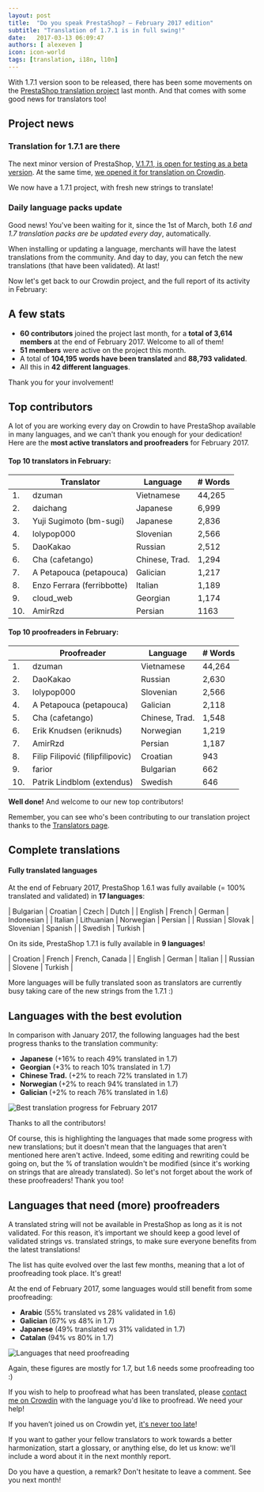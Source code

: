 ```yaml
---
layout: post
title:  "Do you speak PrestaShop? – February 2017 edition"
subtitle: "Translation of 1.7.1 is in full swing!"
date:   2017-03-13 06:09:47
authors: [ alexeven ]
icon: icon-world
tags: [translation, i18n, l10n]
---
```


With 1.7.1 version soon to be released, there has been some movements on the [PrestaShop translation project](https://crowdin.com/project/prestashop-official) last month. And that comes with some good news for translators too!

## Project news


### Translation for 1.7.1 are there

The next minor version of PrestaShop, [V.1.7.1, is open for testing as a beta version](http://build.prestashop.com/news/prestashop-1-7-1-0-beta-1/). At the same time, [we opened it for translation on Crowdin](http://build.prestashop.com/news/171-Translations-update/).

We now have a 1.7.1 project, with fresh new strings to translate!


### Daily language packs update

Good news! You've been waiting for it, since the 1st of March, both *1.6 and 1.7 translation packs are be updated every day*, automatically.

When installing or updating a language, merchants will have the latest translations from the community. And day to day, you can fetch the new translations (that have been validated). At last!


Now let's get back to our Crowdin project, and the full report of its activity in February:

## A few stats

* **60 contributors** joined the project last month, for a **total of 3,614 members** at the end of February 2017. Welcome to all of them!
* **51 members** were active on the project this month.
* A total of **104,195 words have been translated** and **88,793 validated**.
* All this in **42 different languages**.

Thank you for your involvement!


## Top contributors

A lot of you are working every day on Crowdin to have PrestaShop available in many languages, and we can't thank you enough for your dedication! Here are the **most active translators and proofreaders** for February 2017.

#### Top 10 translators in February:

| |Translator | Language | # Words
|-|---------- | -------- | ----------------
 1. | dzuman | Vietnamese | 44,265
 2. | daichang | Japanese | 6,999
 3. | Yuji Sugimoto (bm-sugi) | Japanese | 2,836
 4. | lolypop000 | Slovenian | 2,566
 5. | DaoKakao | Russian | 2,512
 6. | Cha (cafetango) | Chinese, Trad. | 1,294
 7. | A Petapouca (petapouca) | Galician | 1,217
 8. | Enzo Ferrara (ferribbotte) | Italian | 1,189
 9. | cloud_web | Georgian | 1,174
10. | AmirRzd | Persian | 1163


#### Top 10 proofreaders in February:

| | Proofreader | Language | # Words
|-| ---------- | -------- | ----------------
 1. | dzuman | Vietnamese | 44,264
 2. | DaoKakao | Russian | 2,630
 3. | lolypop000 | Slovenian | 2,566
 4. | A Petapouca (petapouca) | Galician | 2,118
 5. | Cha (cafetango) | Chinese, Trad. | 1,548
 6. | Erik Knudsen (eriknuds) | Norwegian | 1,219
 7. | AmirRzd | Persian | 1,187
 8. | Filip Filipović (filipfilipovic) | Croatian | 943
 9. | farior | Bulgarian | 662
10. | Patrik Lindblom (extendus) | Swedish | 646

**Well done!** And welcome to our new top contributors!

Remember, you can see who's been contributing to our translation project thanks to the [Translators page](http://translators.prestashop.com/).


## Complete translations

#### Fully translated languages

At the end of February 2017, PrestaShop 1.6.1 was fully available (= 100% translated and validated) in **17 languages**:

| Bulgarian | Croatian | Czech | Dutch |
| English | French | German | Indonesian |
| Italian | Lithuanian | Norwegian | Persian |
| Russian | Slovak | Slovenian | Spanish |
| Swedish | Turkish |


On its side, PrestaShop 1.7.1 is fully available in **9 languages**!

| Croation | French | French, Canada |
| English | German | Italian |
| Russian | Slovene | Turkish |


More languages will be fully translated soon as translators are currently busy taking care of the new strings from the 1.7.1 :)


## Languages with the best evolution

In comparison with January 2017, the following languages had the best progress thanks to the translation community:

* **Japanese** (+16% to reach 49% translated in 1.7)
* **Georgian** (+3% to reach 10% translated in 1.7)
* **Chinese Trad.** (+2% to reach 72% translated in 1.7)
* **Norwegian** (+2% to reach 94% translated in 1.7)
* **Galician** (+2% to reach 76% translated in 1.6)

![Best translation progress for February 2017](/assets/images/2017/02/Build_Crowdin_progress_Feb17.png)

Thanks to all the contributors!

Of course, this is highlighting the languages that made some progress with new translations; but it doesn't mean that the languages that aren't mentioned here aren't active. Indeed, some editing and rewriting could be going on, but the % of translation wouldn't be modified (since it's working on strings that are already translated). So let's not forget about the work of these proofreaders! Thank you too!

## Languages that need (more) proofreaders

A translated string will not be available in PrestaShop as long as it is not validated. For this reason, it’s important we should keep a good level of validated strings vs. translated strings, to make sure everyone benefits from the latest translations!

The list has quite evolved over the last few months, meaning that a lot of proofreading took place. It's great!

At the end of February 2017, some languages would still benefit from some proofreading:

* **Arabic** (55% translated vs 28% validated in 1.6)
* **Galician** (67% vs 48% in 1.7)
* **Japanese** (49% translated vs 31% validated in 1.7)
* **Catalan** (94% vs 80% in 1.7)

![Languages that need proofreading](/assets/images/2017/02/Build_Crowdin_proofreading_Feb17.png)

Again, these figures are mostly for 1.7, but 1.6 needs some proofreading too :)

If you wish to help to proofread what has been translated, please [contact me on Crowdin](https://crowdin.com/profile/alex-even) with the language you'd like to proofread. We need your help!

If you haven’t joined us on Crowdin yet, [it's never too late](https://crowdin.com/project/prestashop-official)!

If you want to gather your fellow translators to work towards a better harmonization, start a glossary, or anything else, do let us know: we'll include a word about it in the next monthly report.

Do you have a question, a remark? Don't hesitate to leave a comment. See you next month!
